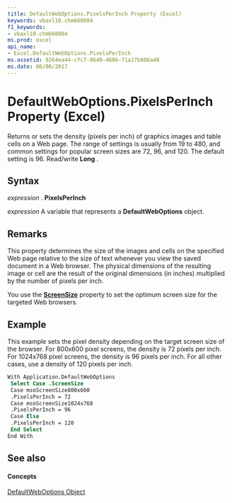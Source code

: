 ```yaml
---
title: DefaultWebOptions.PixelsPerInch Property (Excel)
keywords: vbaxl10.chm660084
f1_keywords:
- vbaxl10.chm660084
ms.prod: excel
api_name:
- Excel.DefaultWebOptions.PixelsPerInch
ms.assetid: 9264ea44-cfc7-8640-4606-71a17b806a48
ms.date: 06/08/2017
---
```



# DefaultWebOptions.PixelsPerInch Property (Excel)

Returns or sets the density (pixels per inch) of graphics images and table cells on a Web page. The range of settings is usually from 19 to 480, and common settings for popular screen sizes are 72, 96, and 120. The default setting is 96. Read/write  **Long** .


## Syntax

 _expression_ . **PixelsPerInch**

 _expression_ A variable that represents a **DefaultWebOptions** object.


## Remarks

This property determines the size of the images and cells on the specified Web page relative to the size of text whenever you view the saved document in a Web browser. The physical dimensions of the resulting image or cell are the result of the original dimensions (in inches) multiplied by the number of pixels per inch.

You use the  **[ScreenSize](Excel.DefaultWebOptions.ScreenSize.md)** property to set the optimum screen size for the targeted Web browsers.


## Example

This example sets the pixel density depending on the target screen size of the browser. For 800x600 pixel screens, the density is 72 pixels per inch. For 1024x768 pixel screens, the density is 96 pixels per inch. For all other cases, use a density of 120 pixels per inch.


```vb
With Application.DefaultWebOptions 
 Select Case .ScreenSize 
 Case msoScreenSize800x600 
 .PixelsPerInch = 72 
 Case msoScreenSize1024x768 
 .PixelsPerInch = 96 
 Case Else 
 .PixelsPerInch = 120 
 End Select 
End With
```


## See also


#### Concepts


[DefaultWebOptions Object](Excel.DefaultWebOptions.md)

